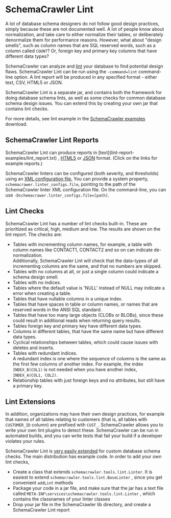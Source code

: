 # SchemaCrawler Lint

A lot of database schema designers do not follow good design practices, simply because these 
are not documented well. A lot of people know about normalization, and take care to either 
normalize their tables, or deliberately denormalize them for performance reasons. However, 
what about "design smells", such as column names that are SQL reserved words, such as a 
column called `COUNT`? Or, foreign key and primary key columns that have different data types? 

SchemaCrawler can analyze and
[lint](http://en.wikipedia.org/wiki/Lint_\(software\)) your database to find
potential design flaws. SchemaCrawler Lint can be run using the 
`-command=lint`
command-line option. A lint report will be produced in any specified format -
either text, CSV, HTML5 or JSON.

SchemaCrawler Lint is a separate jar, and contains both the framework for
doing database schema lints, as well as some checks for common database schema
design issues. You can extend this by creating your own jar that contains lint
checks.

For more details, see lint example in the 
[SchemaCrawler examples](https://sourceforge.net/projects/schemacrawler/files/SchemaCrawler%20Examples/) 
download.

## SchemaCrawler Lint Reports

SchemaCrawler Lint can produce reports in [text](lint-report-
examples/lint_report.txt) , [HTML5](lint-report-examples/lint_report.html) or
[JSON](lint-report-examples/lint_report.json) format. (Click on the links for
example reports.)

SchemaCrawler linters can be configured (both severity, and thresholds) using
an [XML configuration file.](schemacrawler-linter-configs.xml) You can provide
a system property, `schemacrawer.linter_configs.file`, pointing to the path of
the SchemaCrawler linter XML configuration file. On the command-line, you can
use `-Dschemacrawer.linter_configs.file=[path]`.

## Lint Checks

SchemaCrawler Lint has a number of lint checks built-in. These are prioritized
as critical, high, medium and low. The results are shown on the lint report.
The checks are:

- Tables with incrementing column names, for example, a table with column names like CONTACT1, CONTACT2 
  and so on can indicate de-normalization.  
  Additionally, SchemaCrawler Lint will check that the data-types of all incrementing columns are the same, 
  and that no numbers are skipped.
- Tables with no columns at all, or just a single column could indicate a schema design smell.
- Tables with no indices.
- Tables where the default value is 'NULL' instead of NULL may indicate a error when creating a table.
- Tables that have nullable columns in a unique index.
- Tables that have spaces in table or column names, or names that are reserved words in the 
  ANSI SQL standard.
- Tables that have too many large objects (CLOBs or BLOBs), since these could result in 
  additional reads when returning query results.
- Tables foreign key and primary key have different data types.
- Columns in different tables, that have the same name but have different data types.
- Cyclical relationships between tables, which could cause issues with deletes and inserts.
- Tables with redundant indices.  
  A redundant index is one where the sequence of columns is 
  the same as the first few columns of another index. For example, the index `INDEX_B(COL1)` is 
  not needed when you have another index, `INDEX_A(COL1, COL2)`.
- Relationship tables with just foreign keys and no attributes, but still have a primary key.

## Lint Extensions

In addition, organizations may have their own design practices, for example that names of 
all tables relating to customers (that is, all tables with `CUSTOMER_ID` column) are prefixed 
with `CUST_`. SchemaCrawler allows you to write your own lint plugins to detect these. 
SchemaCrawler can be run in automated builds, and you can write tests that fail your build 
if a developer violates your rules.

SchemaCrawler Lint is [very easily extended](plugins.html) for custom database schema checks.
The main distribution has example code. In order to add your own lint checks,

- Create a class that extends `schemacrawler.tools.lint.Linter`. 
  It is easiest to extend `schemacrawler.tools.lint.BaseLinter` , since you get 
  convenient `addLint` methods 
- Package your code in a jar file, and make sure that the jar has a text file 
  called `META-INF\services\schemacrawler.tools.lint.Linter` , 
  which contains the classnames of your linter classes 
- Drop your jar file in the SchemaCrawler lib directory, and create a 
  SchemaCrawler Lint report
